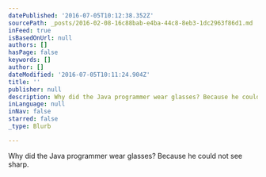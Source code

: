 ```yaml
---
datePublished: '2016-07-05T10:12:38.352Z'
sourcePath: _posts/2016-02-08-16c88bab-e4ba-44c8-8eb3-1dc2963f86d1.md
inFeed: true
isBasedOnUrl: null
authors: []
hasPage: false
keywords: []
author: []
dateModified: '2016-07-05T10:11:24.904Z'
title: ''
publisher: null
description: Why did the Java programmer wear glasses? Because he could not see sharp.
inLanguage: null
inNav: false
starred: false
_type: Blurb

---
```

Why did the Java programmer wear glasses? Because he could not see sharp.